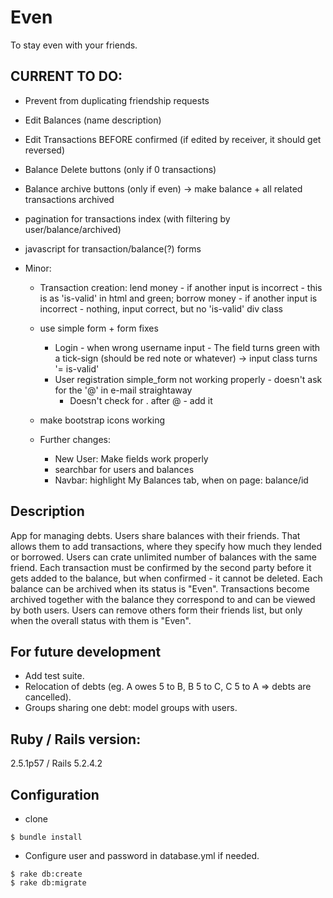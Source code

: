 # Even
To stay even with your friends.

## CURRENT TO DO:

- Prevent from duplicating friendship requests

- Edit Balances (name description)

- Edit Transactions BEFORE confirmed (if edited by receiver, it should get reversed)

- Balance Delete buttons (only if 0 transactions)

- Balance archive buttons (only if even) -> make balance + all related transactions archived

- pagination for transactions index (with filtering by user/balance/archived)

- javascript for transaction/balance(?) forms

- Minor:

  - Transaction creation:
    lend money - if another input is incorrect - this is as 'is-valid' in html and green;
    borrow money - if another input is incorrect - nothing, input correct, but no 'is-valid' div class

  - use simple form + form fixes
    - Login - when wrong username input - The field turns green with a tick-sign (should be red note or whatever) -> input class turns '= is-valid'
    - User registration simple_form not working properly - doesn't ask for the '@' in e-mail straightaway 
      - Doesn't check for . after @ - add it

  - make bootstrap icons working

  - Further changes:    
      - New User: Make fields work properly
      - searchbar for users and balances
      - Navbar: highlight My Balances tab, when on page: balance/id

## Description
App for managing debts. Users share balances with their friends. That allows them to add transactions, where they specify how much they lended or borrowed. Users can crate unlimited number of balances with the same friend. Each transaction must be confirmed by the second party before it gets added to the balance, but when confirmed - it cannot be deleted. Each balance can be archived when its status is "Even". Transactions become archived together with the balance they correspond to and can be viewed by both users. Users can remove others form their friends list, but only when the overall status with them is "Even". 

## For future development
- Add test suite.
- Relocation of debts (eg. A owes 5 to B, B 5 to C, C 5 to A => debts are cancelled).
- Groups sharing one debt: model groups with users.

## Ruby / Rails version:
2.5.1p57 / Rails 5.2.4.2

## Configuration
- clone
```
$ bundle install
```
- Configure user and password in database.yml if needed.
```
$ rake db:create
$ rake db:migrate
```
